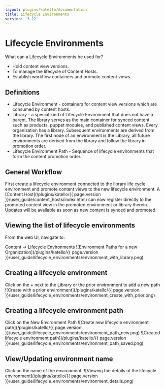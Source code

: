 ```yaml
---
layout: plugins/katello/documentation
title: Lifecycle Environments
version: '3.12'
---
```


# Lifecycle Environments

What can a Lifecycle Environments be used for?
 * Hold content view versions.
 * To manage the lifecycle of Content Hosts.
 * Establish workflow containers and promote content views.

## Definitions

 * Lifecycle Environment - containers for content view versions which are consumed by content hosts.
 * Library - a special kind of Lifecycle Environment that does not have a parent. The library serves as the main container for synced content such as products, puppet modules, and published content views. Every organization has a library. Subsequent environments are derived from the library. The first node of an environment is the Library, all future environments are derived from the library and follow the library in promotion order.
 * Lifecycle Environment Path - Sequence of lifecycle environments that form the content promotion order.


## General Workflow

First create a lifecycle environment connected to the library life cycle environment and promote content views to the new lifecycle environment.
A [Content Host](/plugins/katello/{{ page.version }}/user_guide/content_hosts/index.html) can now register directly to the promoted content view in the promoted environment or library therein.  Updates will be available as soon as new content is synced and promoted.


## Viewing the list of lifecycle environments
From the web UI, navigate to:

Content -> Lifecycle Environments
![Environment Paths for a new Organization](/plugins/katello/{{ page.version }}/user_guide/lifecycle_environments/environment_with_library.png)

## Creating a lifecycle environment
Click on the + next to the Library or the prior environment to add a new path
![Create with a prior environment](/plugins/katello/{{ page.version }}/user_guide/lifecycle_environments/environment_create_with_prior.png)

## Creating a lifecycle environment path
Click on the New Environment Path
![Create new lifecycle environment path](/plugins/katello/{{ page.version }}/user_guide/lifecycle_environments/environment_path_new.png)
![Created lifecycle environment path](/plugins/katello/{{ page.version }}/user_guide/lifecycle_environments/environment_path_saved.png)

## View/Updating environment name
Click on the name of the environment.
![Viewing the details of the lifecycle environment](/plugins/katello/{{ page.version }}/user_guide/lifecycle_environments/environment_details.png)
